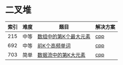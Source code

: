 # 二叉堆

|索引|难度|题目|解决方案|
|----|----|----|--------|
|215|中等|[数组中的第K个最大元素](https://leetcode-cn.com/problems/kth-largest-element-in-an-array/)|[cpp](../problem/215_findKthLargest.md)|
|692|中等|[前K个高频单词](https://leetcode-cn.com/problems/top-k-frequent-words/)|[cpp](../problem/692_topKFrequent.md)|
|703|简单|[数据流中的第K大元素](https://leetcode-cn.com/problems/kth-largest-element-in-a-stream/)|[cpp](../problem/703_KthLargest.md)|

